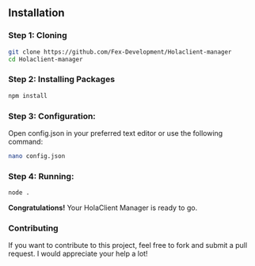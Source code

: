 ## Installation

### Step 1: Cloning

```bash
git clone https://github.com/Fex-Development/Holaclient-manager
cd Holaclient-manager
```

### Step 2: Installing Packages
```bash
npm install
```

### Step 3: Configuration:
Open config.json in your preferred text editor or use the following command:
```bash
nano config.json
```

### Step 4: Running:
```bash
node .
```

**Congratulations!** Your HolaClient Manager is ready to go. 

### Contributing
If you want to contribute to this project, feel free to fork and submit a pull request. I would appreciate your help a lot!
